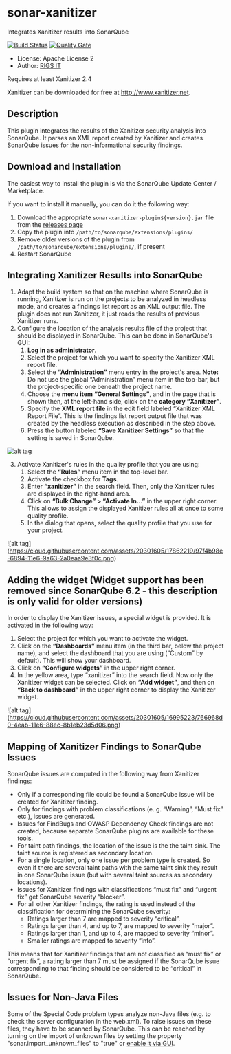 # sonar-xanitizer
Integrates Xanitizer results into SonarQube

[![Build Status](https://travis-ci.org/RIGS-IT/sonar-xanitizer.svg?branch=master)](https://travis-ci.org/RIGS-IT/sonar-xanitizer)
 [![Quality Gate](https://sonarqube.com/api/badges/gate?key=com.rigsit%3Asonar-xanitizer-plugin)](https://sonarcloud.io/dashboard?id=com.rigsit%3Asonar-xanitizer-plugin)

- License: Apache License 2
- Author: [RIGS IT](https://www.rigs-it.com)

Requires at least Xanitizer 2.4

Xanitizer can be downloaded for free at <a href="http://www.xanitizer.net" >http://www.xanitizer.net</a>.

## Description
This plugin integrates the results of the Xanitizer security analysis into SonarQube. It parses an XML report created by Xanitizer and creates SonarQube issues for the non-informational security findings.


## Download and Installation
The easiest way to install the plugin is via the SonarQube Update Center / Marketplace.

If you want to install it manually, you can do it the following way:
1. Download the appropriate `sonar-xanitizer-plugin${version}.jar` file from the [releases page](https://github.com/RIGS-IT/sonar-xanitizer/releases)
2. Copy the plugin into `/path/to/sonarqube/extensions/plugins/`
3. Remove older versions of the plugin from `/path/to/sonarqube/extensions/plugins/`, if present
4. Restart SonarQube

## Integrating Xanitizer Results into SonarQube

1. Adapt the build system so that on the machine where SonarQube is running, Xanitizer is run on the projects to be analyzed in headless mode, and creates a findings list report as an XML output file. The plugin does not run Xanitizer, it just reads the results of previous Xanitizer runs.
2. Configure the location of the analysis results file of the project that should be displayed in SonarQube. This can be done in SonarQube's GUI:
	1. **Log in as administrator**.
	2. Select the project for which you want to specify the Xanitizer XML report file.
	3. Select the **“Administration”** menu entry in the project's area. **Note:** Do not use the global “Administration” menu item in the top-bar, but the project-specific one beneath the project name.
	4. Choose the **menu item “General Settings”**, and in the page that is shown then, at the left-hand side, click on the **category “Xanitizer”**.
	5. Specify the **XML report file** in the edit field labeled “Xanitizer XML Report File”. This is the findings list report output file that was created by the headless execution as described in the step above.
	6. Press the button labeled **“Save Xanitizer Settings”** so that the setting is saved in SonarQube.
	
![alt tag](https://cloud.githubusercontent.com/assets/20301605/17862408/61b13bbc-6895-11e6-8e58-54ed7711a381.png)

3. Activate Xanitizer's rules in the quality profile that you are using:
	1. Select the **“Rules”** menu item in the top-level bar.
	2. Activate the checkbox for **Tags**.
	2. Enter **“xanitizer”** in the search field. Then, only the Xanitizer rules are displayed in the right-hand area.
	3. Click on **“Bulk Change” > “Activate In...”** in the upper right corner. This allows to assign the displayed Xanitizer rules all at once to some quality profile.
	4. In the dialog that opens, select the quality profile that you use for your project.

![alt tag] (https://cloud.githubusercontent.com/assets/20301605/17862219/97f4b98e-6894-11e6-9a63-2a0eaa9e3f0c.png)
	
## Adding the widget (Widget support has been removed since SonarQube 6.2 - this description is only valid for older versions)

In order to display the Xanitizer issues, a special widget is provided. It is activated in the following way:
1. Select the project for which you want to activate the widget.
2. Click on the **“Dashboards”** menu item (in the third bar, below the project name), and select the dashboard that you are using (“Custom” by default). This will show your dashboard.
3. Click on **“Configure widgets”** in the upper right corner.
4. In the yellow area, type “xanitizer” into the search field. Now only the Xanitizer widget can be selected. Click on **“Add widget”**, and then on **“Back to dashboard”** in the upper right corner to display the Xanitizer widget.

![alt tag] (https://cloud.githubusercontent.com/assets/20301605/16995223/766968d0-4eab-11e6-88ec-8b1eb23d5d06.png)

## Mapping of Xanitizer Findings to SonarQube Issues

SonarQube issues are computed in the following way from Xanitizer findings:
- Only if a corresponding file could be found a SonarQube issue will be created for Xanitizer finding.
- Only for findings with problem classifications (e. g. “Warning”, “Must fix” etc.), issues are generated.
- Issues for FindBugs and OWASP Dependency Check findings are not created, because separate SonarQube plugins are available for these tools.
- For taint path findings, the location of the issue is the the taint sink. The taint source is registered as secondary location.
- For a single location, only one issue per problem type is created. So even if there are several taint paths with the same taint sink they result in one SonarQube issue (but with several taint sources as secondary locations).
- Issues for Xanitizer findings with classifications “must fix” and “urgent fix” get SonarQube severity “blocker”.
- For all other Xanitizer findings, the rating is used instead of the classification for determining the SonarQube severity:
	* Ratings larger than 7 are mapped to severity “critical”.
	* Ratings larger than 4, and up to 7, are mapped to severity “major”.
	* Ratings larger than 1, and up to 4, are mapped to severity “minor”.
	* Smaller ratings are mapped to severity “info”.

This means that for Xanitizer findings that are not classified as “must fix” or “urgent fix”, a rating larger than 7 must be assigned if the SonarQube issue corresponding to that finding should be considered to be “critical” in SonarQube.

## Issues for Non-Java Files

Some of the Special Code problem types analyze non-Java files (e.g. to check the server configuration in the web.xml). To raise issues on these files, they have to be scanned by SonarQube. This can be reached by turning on the import of unknown files by setting the property "sonar.import_unknown_files" to "true" or <a href="http://docs.sonarqube.org/display/SONAR/Analyzing+Source+Code#AnalyzingSourceCode-Unrecognizedfiles">enable it via GUI</a>. 


